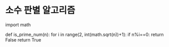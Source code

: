 # 소수 판별 알고리즘
import math

def is_prime_num(n):
  for i  in range(2, int(math.sqrt(n))+1):
    if n%i==0:
      return False
  return True
